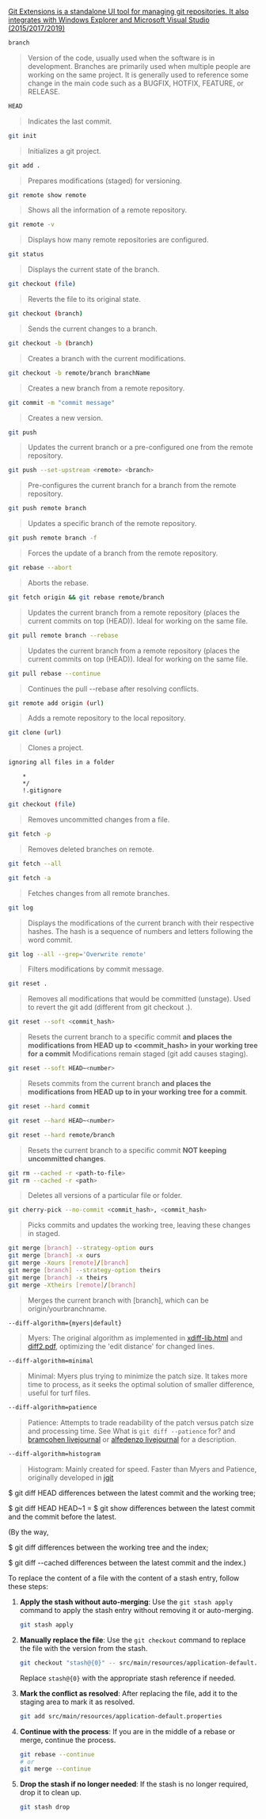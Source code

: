 [Git Extensions is a standalone UI tool for managing git repositories. It also integrates with Windows Explorer and Microsoft Visual Studio (2015/2017/2019)](https://github.com/gitextensions/gitextensions)

```bash
branch
```

> Version of the code, usually used when the software is in development. Branches are primarily used when multiple people are working on the same project. It is generally used to reference some change in the main code such as a BUGFIX, HOTFIX, FEATURE, or RELEASE.

```bash
HEAD
```

> Indicates the last commit.

```bash
git init
```

> Initializes a git project.

```bash
git add .
```

> Prepares modifications (staged) for versioning.

```bash
git remote show remote
```

> Shows all the information of a remote repository.

```bash
git remote -v
```

> Displays how many remote repositories are configured.

```bash
git status
```

> Displays the current state of the branch.

```bash
git checkout (file)
```

> Reverts the file to its original state.

```bash
git checkout (branch)
```

> Sends the current changes to a branch.

```bash
git checkout -b (branch)
```

> Creates a branch with the current modifications.

```bash
git checkout -b remote/branch branchName
```

> Creates a new branch from a remote repository.

```bash
git commit -m "commit message"
```

> Creates a new version.

```bash
git push
```

> Updates the current branch or a pre-configured one from the remote repository.

```bash
git push --set-upstream <remote> <branch>
```

> Pre-configures the current branch for a branch from the remote repository.

```bash
git push remote branch
```

> Updates a specific branch of the remote repository.

```bash
git push remote branch -f
```

> Forces the update of a branch from the remote repository.

```bash
git rebase --abort
```

> Aborts the rebase.

```bash
git fetch origin && git rebase remote/branch
```

> Updates the current branch from a remote repository (places the current commits on top (HEAD)).
> Ideal for working on the same file.

```bash
git pull remote branch --rebase
```

> Updates the current branch from a remote repository (places the current commits on top (HEAD)).
> Ideal for working on the same file.

```bash
git pull rebase --continue
```

> Continues the pull --rebase after resolving conflicts.

```bash
git remote add origin (url)
```

> Adds a remote repository to the local repository.

```bash
git clone (url)
```

> Clones a project.

```bash
ignoring all files in a folder
```

> 
        *
        */
        !.gitignore

```bash
git checkout (file)
```

> Removes uncommitted changes from a file.

```bash
git fetch -p
```

> Removes deleted branches on remote.

```bash
git fetch --all
```

```bash
git fetch -a
```

> Fetches changes from all remote branches.

```bash
git log
```

> Displays the modifications of the current branch with their respective hashes.
> The hash is a sequence of numbers and letters following the word commit.

```bash
git log --all --grep='Overwrite remote'
```

> Filters modifications by commit message.

```bash
git reset .
```

> Removes all modifications that would be committed (unstage).
> Used to revert the git add (different from git checkout .).

```bash
git reset --soft <commit_hash>
```

> Resets the current branch to a specific commit
> **and places the modifications from HEAD up to <commit_hash> in your working tree for a commit**
> Modifications remain staged (git add causes staging).

```bash
git reset --soft HEAD~<number>
```

> Resets <number> commits from the current branch
> **and places the modifications from HEAD up to <number> in your working tree for a commit**.


```bash
git reset --hard commit
```

```bash
git reset --hard HEAD~<number>
```

```bash
git reset --hard remote/branch
```

> Resets the current branch to a specific commit **NOT keeping uncommitted changes**.

```bash
git rm --cached -r <path-to-file>
git rm --cached -r <path>
```

> Deletes all versions of a particular file or folder.

```bash
git cherry-pick --no-commit <commit_hash>, <commit_hash>
```

> Picks commits and updates the working tree, leaving these changes in staged.

```bash
git merge [branch] --strategy-option ours
git merge [branch] -x ours
git merge -Xours [remote]/[branch]
git merge [branch] --strategy-option theirs
git merge [branch] -x theirs
git merge -Xtheirs [remote]/[branch]
```

> Merges the current branch with [branch], which can be origin/yourbranchname.

```bash
‐‐diff-algorithm={myers|default}
```

> Myers: The original algorithm as implemented in [xdiff-lib.html](http://www.xmailserver.org/xdiff-lib.html) and [diff2.pdf](http://www.xmailserver.org/diff2.pdf), optimizing the 'edit distance' for changed lines.

```bash
‐‐diff-algorithm=minimal
```

> Minimal: Myers plus trying to minimize the patch size. It takes more time to process, as it seeks the optimal solution of smaller difference, useful for turf files.

```bash
‐‐diff-algorithm=patience
```

> Patience: Attempts to trade readability of the patch versus patch size and processing time. See What is `git diff --patience` for? and [bramcohen livejournal](http://bramcohen.livejournal.com/73318.html) or [alfedenzo livejournal](http://alfedenzo.livejournal.com/170301.html) for a description.

```bash
‐‐diff-algorithm=histogram
```

> Histogram: Mainly created for speed. Faster than Myers and Patience, originally developed in [jgit](http://eclipse.org/jgit/)

$ git diff HEAD differences between the latest commit and the working tree;

$ git diff HEAD HEAD~1 = $ git show differences between the latest commit and the commit before the latest.

(By the way,

$ git diff differences between the working tree and the index;

$ git diff --cached differences between the latest commit and the index.)

To replace the content of a file with the content of a stash entry, follow these steps:

1. **Apply the stash without auto-merging**:
   Use the `git stash apply` command to apply the stash entry without removing it or auto-merging.

   ```bash
   git stash apply
   ```

2. **Manually replace the file**:
   Use the `git checkout` command to replace the file with the version from the stash.

   ```bash
   git checkout "stash@{0}" -- src/main/resources/application-default.properties

   ```

   Replace `stash@{0}` with the appropriate stash reference if needed.

3. **Mark the conflict as resolved**:
   After replacing the file, add it to the staging area to mark it as resolved.

   ```bash
   git add src/main/resources/application-default.properties
   ```

4. **Continue with the process**:
   If you are in the middle of a rebase or merge, continue the process.

   ```bash
   git rebase --continue
   # or
   git merge --continue
   ```

5. **Drop the stash if no longer needed**:
   If the stash is no longer required, drop it to clean up.

   ```bash
   git stash drop
   ```
